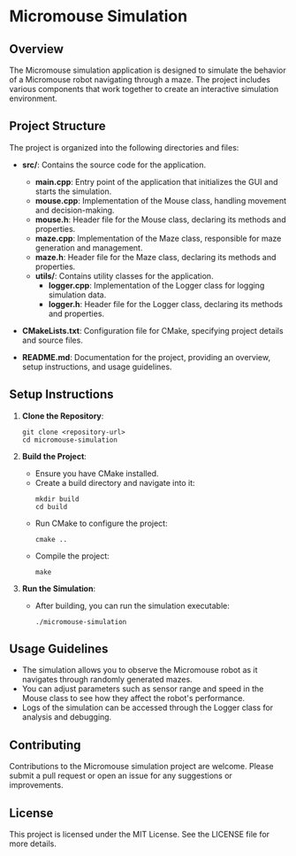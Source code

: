 # Micromouse Simulation

## Overview
The Micromouse simulation application is designed to simulate the behavior of a Micromouse robot navigating through a maze. The project includes various components that work together to create an interactive simulation environment.

## Project Structure
The project is organized into the following directories and files:

- **src/**: Contains the source code for the application.
  - **main.cpp**: Entry point of the application that initializes the GUI and starts the simulation.
  - **mouse.cpp**: Implementation of the Mouse class, handling movement and decision-making.
  - **mouse.h**: Header file for the Mouse class, declaring its methods and properties.
  - **maze.cpp**: Implementation of the Maze class, responsible for maze generation and management.
  - **maze.h**: Header file for the Maze class, declaring its methods and properties.
  - **utils/**: Contains utility classes for the application.
    - **logger.cpp**: Implementation of the Logger class for logging simulation data.
    - **logger.h**: Header file for the Logger class, declaring its methods and properties.
  
- **CMakeLists.txt**: Configuration file for CMake, specifying project details and source files.

- **README.md**: Documentation for the project, providing an overview, setup instructions, and usage guidelines.

## Setup Instructions
1. **Clone the Repository**: 
   ```
   git clone <repository-url>
   cd micromouse-simulation
   ```

2. **Build the Project**:
   - Ensure you have CMake installed.
   - Create a build directory and navigate into it:
     ```
     mkdir build
     cd build
     ```
   - Run CMake to configure the project:
     ```
     cmake ..
     ```
   - Compile the project:
     ```
     make
     ```

3. **Run the Simulation**:
   - After building, you can run the simulation executable:
     ```
     ./micromouse-simulation
     ```

## Usage Guidelines
- The simulation allows you to observe the Micromouse robot as it navigates through randomly generated mazes.
- You can adjust parameters such as sensor range and speed in the Mouse class to see how they affect the robot's performance.
- Logs of the simulation can be accessed through the Logger class for analysis and debugging.

## Contributing
Contributions to the Micromouse simulation project are welcome. Please submit a pull request or open an issue for any suggestions or improvements.

## License
This project is licensed under the MIT License. See the LICENSE file for more details.